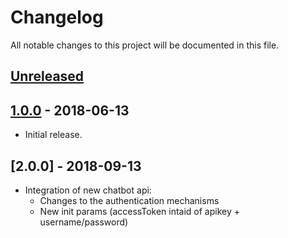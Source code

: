 # Changelog
All notable changes to this project will be documented in this file.

## [Unreleased]
<!--
"### Added" for new features.
"### Changed" for changes in existing functionality.
"### Deprecated" for soon-to-be removed features.
"### Removed" for now removed features.
"### Fixed" for any bug fixes.
"### Security" in case of vulnerabilities.
-->

## [1.0.0] - 2018-06-13
- Initial release.

## [2.0.0] - 2018-09-13
- Integration of new chatbot api:
	- Changes to the authentication mechanisms
	- New init params (accessToken intaid of apikey + username/password) 


[Unreleased]: https://github.com/digipolisantwerp/chatbot_service_nodejs/compare/v1.0.0...HEAD
[1.0.0]: https://github.com/digipolisantwerp/chatbot_service_nodejs/compare/v0.3.0...v1.0.0
